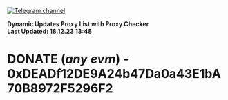 [![Telegram channel](https://img.shields.io/endpoint?url=https://runkit.io/damiankrawczyk/telegram-badge/branches/master?url=https://t.me/n4z4v0d)](https://t.me/n4z4v0d) 

**Dynamic Updates Proxy List with Proxy Checker**  
**Last Updated: 18.12.23 13:48**

# DONATE (_any evm_) - 0xDEADf12DE9A24b47Da0a43E1bA70B8972F5296F2
